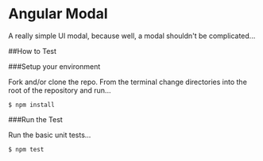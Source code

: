 # Angular Modal

A really simple UI modal, because well, a modal shouldn't be complicated...


##How to Test

###Setup your environment

Fork and/or clone the repo. From the terminal change directories into the root of the repository and run...

```
$ npm install
```

###Run the Test

Run the basic unit tests...

```
$ npm test
```
